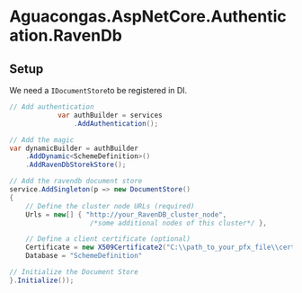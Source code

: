 ﻿# Aguacongas.AspNetCore.Authentication.RavenDb

## Setup

We need a `IDocumentStore`to be registered in DI. 

```cs
// Add authentication
            var authBuilder = services
                .AddAuthentication();

// Add the magic
var dynamicBuilder = authBuilder
    .AddDynamic<SchemeDefinition>()
    .AddRavenDbStorekStore();

// Add the ravendb document store
service.AddSingleton(p => new DocumentStore()
{
    // Define the cluster node URLs (required)
    Urls = new[] { "http://your_RavenDB_cluster_node", 
                    /*some additional nodes of this cluster*/ },

    // Define a client certificate (optional)
    Certificate = new X509Certificate2("C:\\path_to_your_pfx_file\\cert.pfx"),
    Database = "SchemeDefinition"

// Initialize the Document Store
}.Initialize());
```